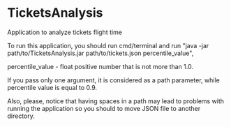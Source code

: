 # TicketsAnalysis
Application to analyze tickets flight time

To run this application, you should run cmd/terminal and run "java -jar path/to/TicketsAnalysis.jar path/to/tickets.json percentile_value", 

percentile_value - float positive number that is not more than 1.0.

If you pass only one argument, it is considered as a path parameter, while percentile value is equal to 0.9.

Also, please, notice that having spaces in a path may lead to problems with running the application so you should to move JSON file to another directory.
